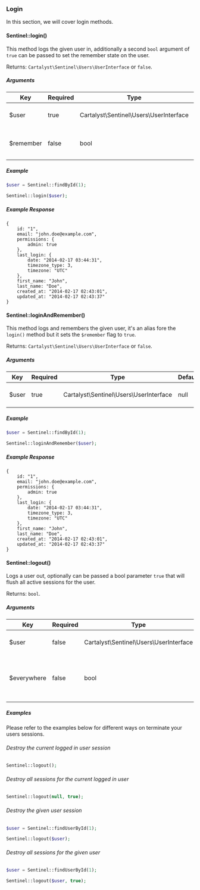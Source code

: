 ### Login

In this section, we will cover login methods.

#### Sentinel::login()

This method logs the given user in, additionally a second `bool` argument of `true` can be passed to set the remember state on the user.

Returns: `Cartalyst\Sentinel\Users\UserInterface` or `false`.

##### Arguments

Key       | Required | Type                                   | Default | Description
--------- | -------- | -------------------------------------- | ------- | ---------------------------
$user     | true     | Cartalyst\Sentinel\Users\UserInterface | null    | The Sentinel user object.
$remember | false    | bool                                   | false   | Flag to set the remember cookie.

##### Example

```php
$user = Sentinel::findById(1);

Sentinel::login($user);
```

##### Example Response

```
{
	id: "1",
	email: "john.doe@example.com",
	permissions: {
		admin: true
	},
	last_login: {
		date: "2014-02-17 03:44:31",
		timezone_type: 3,
		timezone: "UTC"
	},
	first_name: "John",
	last_name: "Doe",
	created_at: "2014-02-17 02:43:01",
	updated_at: "2014-02-17 02:43:37"
}
```

#### Sentinel::loginAndRemember()

This method logs and remembers the given user, it's an alias fore the `login()` method but it sets the `$remember` flag to `true`.

Returns: `Cartalyst\Sentinel\Users\UserInterface` or `false`.

##### Arguments

Key   | Required | Type                                   | Default | Description
----- | -------- | -------------------------------------- | ------- | ---------------------------
$user | true     | Cartalyst\Sentinel\Users\UserInterface | null    | The Sentinel user object.

##### Example

```php
$user = Sentinel::findById(1);

Sentinel::loginAndRemember($user);
```

##### Example Response

```
{
	id: "1",
	email: "john.doe@example.com",
	permissions: {
		admin: true
	},
	last_login: {
		date: "2014-02-17 03:44:31",
		timezone_type: 3,
		timezone: "UTC"
	},
	first_name: "John",
	last_name: "Doe",
	created_at: "2014-02-17 02:43:01",
	updated_at: "2014-02-17 02:43:37"
}
```

#### Sentinel::logout()

Logs a user out, optionally can be passed a bool parameter `true` that will flush all active sessions for the user.

Returns: `bool`.

##### Arguments

Key         | Required | Type                                   | Default | Description
----------- | -------- | -------------------------------------- | ------- | ---------------------------
$user       | false    | Cartalyst\Sentinel\Users\UserInterface | null    | The Sentinel user object.
$everywhere | false    | bool                                   | false   | Flag for whether it should terminate all sessions.

##### Examples

Please refer to the examples below for different ways on terminate your users sessions.

###### Destroy the current logged in user session

```php
Sentinel::logout();
```

###### Destroy all sessions for the current logged in user

```php
Sentinel::logout(null, true);
```

###### Destroy the given user session

```php
$user = Sentinel::findUserById(1);

Sentinel::logout($user);
```

###### Destroy all sessions for the given user

```php
$user = Sentinel::findUserById(1);

Sentinel::logout($user, true);
```

